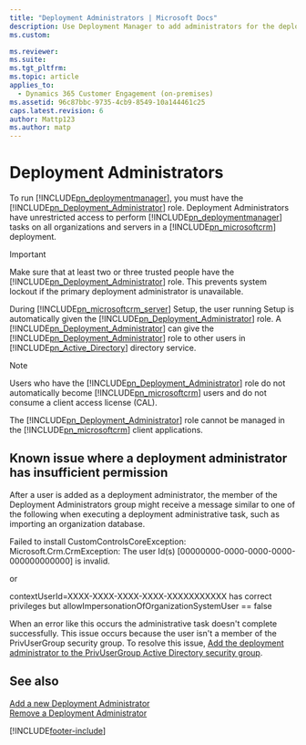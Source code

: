 ```yaml
---
title: "Deployment Administrators | Microsoft Docs"
description: Use Deployment Manager to add administrators for the deployment
ms.custom: 

ms.reviewer: 
ms.suite: 
ms.tgt_pltfrm: 
ms.topic: article
applies_to: 
  - Dynamics 365 Customer Engagement (on-premises)
ms.assetid: 96c87bbc-9735-4cb9-8549-10a144461c25
caps.latest.revision: 6
author: Mattp123
ms.author: matp
---
```

# Deployment Administrators

To run [!INCLUDE[pn_deploymentmanager](../includes/pn-deploymentmanager.md)], you must have the [!INCLUDE[pn_Deployment_Administrator](../includes/pn-deployment-administrator.md)] role. Deployment Administrators have unrestricted access to perform [!INCLUDE[pn_deploymentmanager](../includes/pn-deploymentmanager.md)] tasks on all organizations and servers in a [!INCLUDE[pn_microsoftcrm](../includes/pn-microsoftcrm.md)] deployment.  
  
> [!IMPORTANT]
>  Make sure that at least two or three trusted people have the [!INCLUDE[pn_Deployment_Administrator](../includes/pn-deployment-administrator.md)] role. This prevents system lockout if the primary deployment administrator is unavailable.  
  
 During [!INCLUDE[pn_microsoftcrm_server](../includes/pn-microsoftcrm-server.md)] Setup, the user running Setup is automatically given the [!INCLUDE[pn_Deployment_Administrator](../includes/pn-deployment-administrator.md)] role. A [!INCLUDE[pn_Deployment_Administrator](../includes/pn-deployment-administrator.md)] can give the [!INCLUDE[pn_Deployment_Administrator](../includes/pn-deployment-administrator.md)] role to other users in [!INCLUDE[pn_Active_Directory](../includes/pn-active-directory.md)] directory service.  
  
> [!NOTE]
>  Users who have the [!INCLUDE[pn_Deployment_Administrator](../includes/pn-deployment-administrator.md)] role do not automatically become [!INCLUDE[pn_microsoftcrm](../includes/pn-microsoftcrm.md)] users and do not consume a client access license (CAL).  
>   
>  The [!INCLUDE[pn_Deployment_Administrator](../includes/pn-deployment-administrator.md)] role cannot be managed in the [!INCLUDE[pn_microsoftcrm](../includes/pn-microsoftcrm.md)] client applications.  

## Known issue where a deployment administrator has insufficient permission

After a user is added as a deployment administrator, the member of the Deployment Administrators group might receive a message similar to one of the following when executing a deployment administrative task, such as importing an organization database.

Failed to install CustomControlsCoreException: Microsoft.Crm.CrmException: The user Id(s) [00000000-0000-0000-0000-000000000000] is invalid.

or 

contextUserId=XXXX-XXXX-XXXX-XXXX-XXXXXXXXXXX has correct privileges but allowImpersonationOfOrganizationSystemUser == false

When an error like this occurs the administrative task doesn't complete successfully. This issue occurs because the user isn't a member of the PrivUserGroup security group. To resolve this issue, [Add the deployment administrator to the PrivUserGroup Active Directory security group](add-a-new-deployment-administrator.md#add-the-deployment-administrator-to-the-privusergroup-active-directory-security-group).

## See also  
 [Add a new Deployment Administrator](add-a-new-deployment-administrator.md)   
 [Remove a Deployment Administrator](remove-a-deployment-administrator.md)



[!INCLUDE[footer-include](../../../includes/footer-banner.md)]
